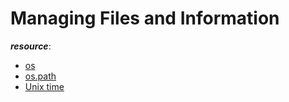 # Managing Files and Information

___resource___:
- [os](https://docs.python.org/3/library/os.html)
- [os.path](https://docs.python.org/3/library/os.path.html)
- [Unix time](https://en.wikipedia.org/wiki/Unix_time)
